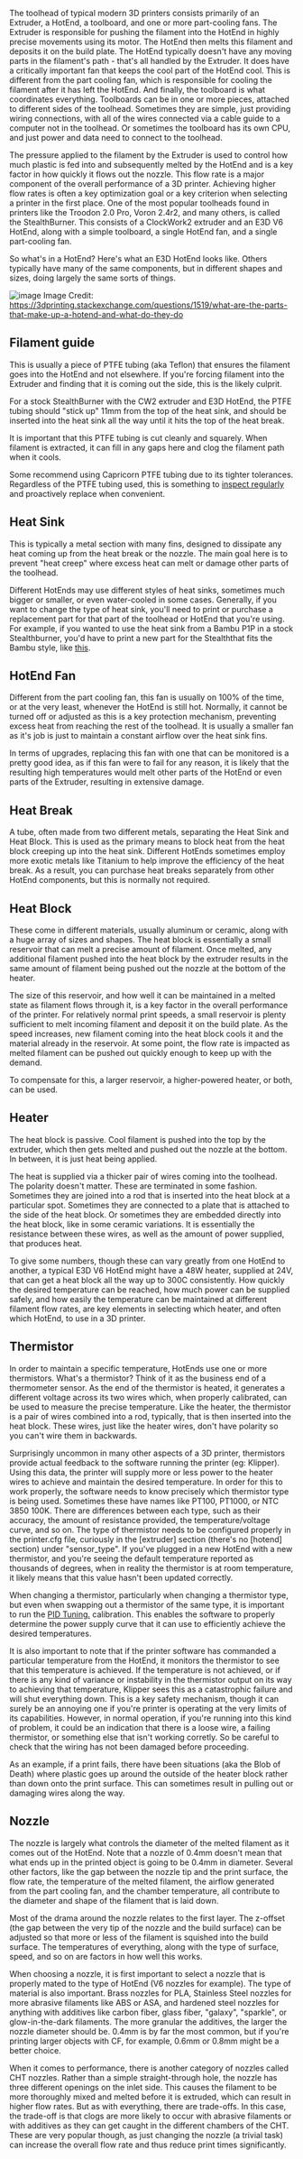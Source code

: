 The toolhead of typical modern 3D printers consists primarily of an Extruder, a HotEnd, a toolboard, and one or more part-cooling fans. The Extruder is responsible for pushing the filament into the HotEnd in highly precise movements using its motor. The HotEnd then melts this filament and deposits it on the build plate. The HotEnd typically doesn't have any moving parts in the filament's path - that's all handled by the Extruder. It does have a critically important fan that keeps the cool part of the HotEnd cool. This is different from the part cooling fan, which is responsible for cooling the filament after it has left the HotEnd. And finally, the toolboard is what coordinates everything. Toolboards can be in one or more pieces, attached to different sides of the toolhead. Sometimes they are simple, just providing wiring connections, with all of the wires connected via a cable guide to a computer not in the toolhead. Or sometimes the toolboard has its own CPU, and just power and data need to connect to the toolhead.

The pressure applied to the filament by the Extruder is used to control how much plastic is fed into and subsequently melted by the HotEnd and is a key factor in how quickly it flows out the nozzle. This flow rate is a major component of the overall performance of a 3D printer. Achieving higher flow rates is often a key optimization goal or a key criterion when selecting a printer in the first place. One of the most popular toolheads found in printers like the Troodon 2.0 Pro, Voron 2.4r2, and many others, is called the StealthBurner. This consists of a ClockWork2 extruder and an E3D V6 HotEnd, along with a simple toolboard, a single HotEnd fan, and a single part-cooling fan.

So what's in a HotEnd? Here's what an E3D HotEnd looks like. Others typically have many of the same components, but in different shapes and sizes, doing largely the same sorts of things.

![image](https://github.com/user-attachments/assets/9cc9862c-4a05-437b-ae4a-c3ed12f6f25c)
Image Credit: https://3dprinting.stackexchange.com/questions/1519/what-are-the-parts-that-make-up-a-hotend-and-what-do-they-do

## Filament guide
This is usually a piece of PTFE tubing (aka Teflon) that ensures the filament goes into the HotEnd and not elsewhere. If you're forcing filament into the Extruder and finding that it is coming out the side, this is the likely culprit. 

For a stock StealthBurner with the CW2 extruder and E3D HotEnd, the PTFE tubing should "stick up" 11mm from the top of the heat sink, and should be inserted into the heat sink all the way until it hits the top of the heat break. 

It is important that this PTFE tubing is cut cleanly and squarely. When filament is extracted, it can fill in any gaps here and clog the filament path when it cools. 

Some recommend using Capricorn PTFE tubing due to its tighter tolerances. Regardless of the PTFE tubing used, this is something to [inspect regularly](https://github.com/500Foods/WelcomeToTroodon/blob/main/docs/level_m/monthly.md) and proactively replace when convenient.

## Heat Sink 
This is typically a metal section with many fins, designed to dissipate any heat coming up from the heat break or the nozzle. The main goal here is to prevent "heat creep" where excess heat can melt or damage other parts of the toolhead.

Different HotEnds may use different styles of heat sinks, sometimes much bigger or smaller, or even water-cooled in some cases. Generally, if you want to change the type of heat sink, you'll need to print or purchase a replacement part for that part of the toolhead or HotEnd that you're using. For example, if you wanted to use the heat sink from a Bambu P1P in a stock Stealthburner, you'd have to print a new part for the Stealththat fits the Bambu style, like [this](https://www.printables.com/model/323196-voron-stealthburner-for-bambu-lab-x1cx1-hotend/collections).

## HotEnd Fan
Different from the part cooling fan, this fan is usually on 100% of the time, or at the very least, whenever the HotEnd is still hot. Normally, it cannot be turned off or adjusted as this is a key protection mechanism, preventing excess heat from reaching the rest of the toolhead. It is usually a smaller fan as it's job is just to maintain a constant airflow over the heat sink fins. 

In terms of upgrades, replacing this fan with one that can be monitored is a pretty good idea, as if this fan were to fail for any reason, it is likely that the resulting high temperatures would melt other parts of the HotEnd or even parts of the Extruder, resulting in extensive damage.

## Heat Break
A tube, often made from two different metals, separating the Heat Sink and Heat Block. This is used as the primary means to block heat from the heat block creeping up into the heat sink. Different HotEnds sometimes employ more exotic metals like Titanium to help improve the efficiency of the heat break. As a result, you can purchase heat breaks separately from other HotEnd components, but this is normally not required.

## Heat Block
These come in different materials, usually aluminum or ceramic, along with a huge array of sizes and shapes. The heat block is essentially a small reservoir that can melt a precise amount of filament. Once melted, any additional filament pushed into the heat block by the extruder results in the same amount of filament being pushed out the nozzle at the bottom of the heater. 

The size of this reservoir, and how well it can be maintained in a melted state as filament flows through it, is a key factor in the overall performance of the printer. For relatively normal print speeds, a small reservoir is plenty sufficient to melt incoming filament and deposit it on the build plate. As the speed increases, new filament coming into the heat block cools it and the material already in the reservoir. At some point, the flow rate is impacted as melted filament can be pushed out quickly enough to keep up with the demand.

To compensate for this, a larger reservoir, a higher-powered heater, or both, can be used.

## Heater
The heat block is passive. Cool filament is pushed into the top by the extruder, which then gets melted and pushed out the nozzle at the bottom. In between, it is just heat being applied.

The heat is supplied via a thicker pair of wires coming into the toolhead. The polarity doesn't matter. These are terminated in some fashion. Sometimes they are joined into a rod that is inserted into the heat block at a particular spot. Sometimes they are connected to a plate that is attached to the side of the heat block. Or sometimes they are embedded directly into the heat block, like in some ceramic variations. It is essentially the resistance between these wires, as well as the amount of power supplied, that produces heat. 

To give some numbers, though these can vary greatly from one HotEnd to another, a typical E3D V6 HotEnd might have a 48W heater, supplied at 24V, that can get a heat block all the way up to 300C consistently. How quickly the desired temperature can be reached, how much power can be supplied safely, and how easily the temperature can be maintained at different filament flow rates, are key elements in selecting which heater, and often which HotEnd, to use in a 3D printer.

## Thermistor
In order to maintain a specific temperature, HotEnds use one or more thermistors. What's a thermistor? Think of it as the business end of a thermometer sensor. As the end of the thermistor is heated, it generates a different voltage across its two wires which, when properly calibrated, can be used to measure the precise temperature. Like the heater, the thermistor is a pair of wires combined into a rod, typically, that is then inserted into the heat block. These wires, just like the heater wires, don't have polarity so you can't wire them in backwards.

Surprisingly uncommon in many other aspects of a 3D printer, thermistors provide actual feedback to the software running the printer (eg: Klipper). Using this data, the printer will supply more or less power to the heater wires to achieve and maintain the desired temperature. In order for this to work properly, the software needs to know precisely which thermistor type is being used. Sometimes these have names like PT100, PT1000, or NTC 3850 100K. There are differences between each type, such as their accuracy, the amount of resistance provided, the temperature/voltage curve, and so on. The type of thermistor needs to be configured properly in the printer.cfg file, curiously in the [extruder] section (there's no [hotend] section) under "sensor_type". If you've plugged in a new HotEnd with a new thermistor, and you're seeing the default temperature reported as thousands of degrees, when in reality the thermistor is at room temperature, it likely means that this value hasn't been updated correctly.

When changing a thermistor, particularly when changing a thermistor type, but even when swapping out a thermistor of the same type, it is important to run the [PID Tuning.](https://github.com/500Foods/WelcomeToTroodon/blob/main/docs/level_1/pid_tuning.md) calibration. This enables the software to properly determine the power supply curve that it can use to efficiently achieve the desired temperatures. 

It is also important to note that if the printer software has commanded a particular temperature from the HotEnd, it monitors the thermistor to see that this temperature is achieved. If the temperature is not achieved, or if there is any kind of variance or instability in the thermistor output on its way to achieving that temperature, Klipper sees this as a catastrophic failure and will shut everything down. This is a key safety mechanism, though it can surely be an annoying one if you're printer is operating at the very limits of its capabilities. However, in normal operation, if you're running into this kind of problem, it could be an indication that there is a loose wire, a failing thermistor, or something else that isn't working corretly. So be careful to check that the wiring has not been damaged before proceeding. 

As an example, if a print fails, there have been situations (aka the Blob of Death) where plastic goes up around the outside of the heater block rather than down onto the print surface. This can sometimes result in pulling out or damaging wires along the way. 

## Nozzle
The nozzle is largely what controls the diameter of the melted filament as it comes out of the HotEnd. Note that a nozzle of 0.4mm doesn't mean that what ends up in the printed object is going to be 0.4mm in diameter.  Several other factors, like the gap between the nozzle tip and the print surface, the flow rate, the temperature of the melted filament, the airflow generated from the part cooling fan, and the chamber temperature, all contribute to the diameter and shape of the filament that is laid down. 

Most of the drama around the nozzle relates to the first layer. The z-offset (the gap between the very tip of the nozzle and the build surface) can be adjusted so that more or less of the filament is squished into the build surface. The temperatures of everything, along with the type of surface, speed, and so on are factors in how well this works. 

When choosing a nozzle, it is first important to select a nozzle that is properly mated to the type of HotEnd (V6 nozzles for example). The type of material is also important. Brass nozzles for PLA, Stainless Steel nozzles for more abrasive filaments like ABS or ASA, and hardened steel nozzles for anything with additives like carbon fiber, glass fiber, "galaxy", "sparkle", or glow-in-the-dark filaments. The more granular the additives, the larger the nozzle diameter should be. 0.4mm is by far the most common, but if you're printing larger objects with CF, for example, 0.6mm or 0.8mm might be a better choice.

When it comes to performance, there is another category of nozzles called CHT nozzles. Rather than a simple straight-through hole, the nozzle has three different openings on the inlet side. This causes the filament to be more thoroughly mixed and melted before it is extruded, which can result in higher flow rates. But as with everything, there are trade-offs. In this case, the trade-off is that clogs are more likely to occur with abrasive filaments or with additives as they can get caught in the different chambers of the CHT. These are very popular though, as just changing the nozzle (a trivial task) can increase the overall flow rate and thus reduce print times significantly.
